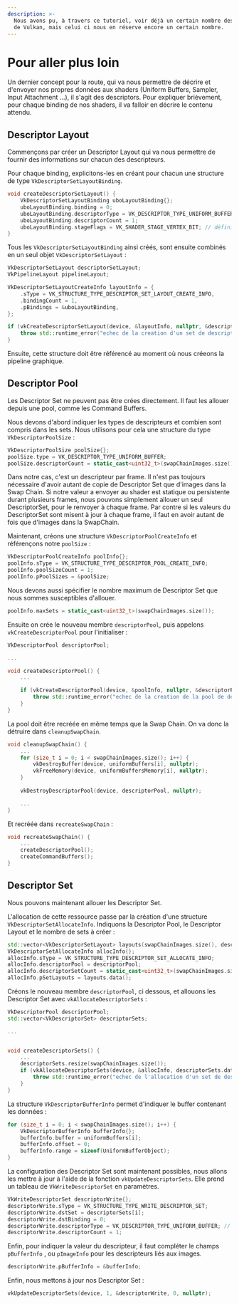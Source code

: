 ```yaml
---
description: >-
  Nous avons pu, à travers ce tutoriel, voir déjà un certain nombre des concepts
  de Vulkan, mais celui ci nous en réserve encore un certain nombre.
---
```


# Pour aller plus loin

Un dernier concept pour la route, qui va nous permettre de décrire et d'envoyer nos propres données aux shaders \(Uniform Buffers, Sampler, Input Attachment ...\), il s'agit des descriptors. Pour expliquer brièvement, pour chaque binding de nos shaders, il va falloir en décrire le contenu attendu.

## Descriptor Layout

Commençons par créer un Descriptor Layout qui va nous permettre de fournir des informations sur chacun des descripteurs. 

 Pour chaque binding, explicitons-les en créant pour chacun une structure de type `VkDescriptorSetLayoutBinding`.

```cpp
void createDescriptorSetLayout() {
    VkDescriptorSetLayoutBinding uboLayoutBinding{};
    uboLayoutBinding.binding = 0;
    uboLayoutBinding.descriptorType = VK_DESCRIPTOR_TYPE_UNIFORM_BUFFER;
    uboLayoutBinding.descriptorCount = 1;
    uboLayoutBinding.stageFlags = VK_SHADER_STAGE_VERTEX_BIT; // définit le scope du binding
}
```

Tous les `VkDescriptorSetLayoutBinding` ainsi créés, sont ensuite combinés en un seul objet `VkDescriptorSetLayout` :

```cpp
VkDescriptorSetLayout descriptorSetLayout;
VkPipelineLayout pipelineLayout;

VkDescriptorSetLayoutCreateInfo layoutInfo = {
    .sType = VK_STRUCTURE_TYPE_DESCRIPTOR_SET_LAYOUT_CREATE_INFO,
    .bindingCount = 1,
    .pBindings = &uboLayoutBinding,
};

if (vkCreateDescriptorSetLayout(device, &layoutInfo, nullptr, &descriptorSetLayout) != VK_SUCCESS) {
    throw std::runtime_error("echec de la creation d'un set de descripteurs!");
}
```

Ensuite, cette structure doit être référencé au moment où nous créeons la pipeline graphique.

## Descriptor Pool

Les Descriptor Set ne peuvent pas être crées directement. Il faut les allouer depuis une pool, comme les Command Buffers.

Nous devons d'abord indiquer les types de descripteurs et combien sont compris dans les sets. Nous utilisons pour cela une structure du type `VkDescriptorPoolSize` :

```cpp
VkDescriptorPoolSize poolSize{};
poolSize.type = VK_DESCRIPTOR_TYPE_UNIFORM_BUFFER;
poolSize.descriptorCount = static_cast<uint32_t>(swapChainImages.size());
```

Dans notre cas, c'est un descripteur par frame. Il n'est pas toujours nécessaire d'avoir autant de copie de Descriptor Set que d'images dans la Swap Chain. Si notre valeur a envoyer au shader est statique ou persistente durant plusieurs frames, nous pouvons simplement allouer un seul DescriptorSet, pour le renvoyer à chaque frame. Par contre si les valeurs du DescriptorSet sont misent à jour à chaque frame, il faut en avoir autant de fois que d'images dans la SwapChain.

Maintenant, créons une structure `VkDescriptorPoolCreateInfo` et référençons notre `poolSize` : 

```cpp
VkDescriptorPoolCreateInfo poolInfo{};
poolInfo.sType = VK_STRUCTURE_TYPE_DESCRIPTOR_POOL_CREATE_INFO;
poolInfo.poolSizeCount = 1;
poolInfo.pPoolSizes = &poolSize;
```

Nous devons aussi spécifier le nombre maximum de Descriptor Set que nous sommes susceptibles d'allouer.

```cpp
poolInfo.maxSets = static_cast<uint32_t>(swapChainImages.size());
```

Ensuite on crée le nouveau membre `descriptorPool`, puis appelons `vkCreateDescriptorPool` pour l'initialiser :

```cpp
VkDescriptorPool descriptorPool;

...

void createDescriptorPool() {
    ...

    if (vkCreateDescriptorPool(device, &poolInfo, nullptr, &descriptorPool) != VK_SUCCESS) {
        throw std::runtime_error("echec de la creation de la pool de descripteurs!");
    }
}
```

La pool doit être recréée en même temps que la Swap Chain. On va donc la détruire dans `cleanupSwapChain`.

```cpp
void cleanupSwapChain() {
    ...
    for (size_t i = 0; i < swapChainImages.size(); i++) {
        vkDestroyBuffer(device, uniformBuffers[i], nullptr);
        vkFreeMemory(device, uniformBuffersMemory[i], nullptr);
    }
    
    vkDestroyDescriptorPool(device, descriptorPool, nullptr);

    ...
}
```

Et recréée dans `recreateSwapChain` :

```cpp
void recreateSwapChain() {
    ...
    createDescriptorPool();
    createCommandBuffers();
}
```

## Descriptor Set

Nous pouvons maintenant allouer les Descriptor Set.

L'allocation de cette ressource passe par la création d'une structure `VkDescriptorSetAllocateInfo`. Indiquons la Descriptor Pool, le Descriptor Layout et le nombre de sets à créer :

```cpp
std::vector<VkDescriptorSetLayout> layouts(swapChainImages.size(), descriptorSetLayout);
VkDescriptorSetAllocateInfo allocInfo{};
allocInfo.sType = VK_STRUCTURE_TYPE_DESCRIPTOR_SET_ALLOCATE_INFO;
allocInfo.descriptorPool = descriptorPool;
allocInfo.descriptorSetCount = static_cast<uint32_t>(swapChainImages.size());
allocInfo.pSetLayouts = layouts.data();
```

Créons le nouveau membre `descriptorPool`, ci dessous, et allouons les Descriptor Set avec `vkAllocateDescriptorSets` :

```cpp
VkDescriptorPool descriptorPool;
std::vector<VkDescriptorSet> descriptorSets;

...


void createDescriptorSets() {
    ...
    descriptorSets.resize(swapChainImages.size());
    if (vkAllocateDescriptorSets(device, &allocInfo, descriptorSets.data()) != VK_SUCCESS) {
        throw std::runtime_error("echec de l'allocation d'un set de descripteurs!");
    }
}
```

La structure `VkDescriptorBufferInfo` permet d'indiquer le buffer contenant les données :

```cpp
for (size_t i = 0; i < swapChainImages.size(); i++) {
    VkDescriptorBufferInfo bufferInfo{};
    bufferInfo.buffer = uniformBuffers[i];
    bufferInfo.offset = 0;
    bufferInfo.range = sizeof(UniformBufferObject);
}
```

La configuration des Descriptor Set sont maintenant possibles, nous allons les mettre à jour à l'aide de la fonction `vkUpdateDescriptorSets`. Elle prend un tableau de `VkWriteDescriptorSet` en paramètres. 

```cpp
VkWriteDescriptorSet descriptorWrite{};
descriptorWrite.sType = VK_STRUCTURE_TYPE_WRITE_DESCRIPTOR_SET;
descriptorWrite.dstSet = descriptorSets[i];
descriptorWrite.dstBinding = 0;
descriptorWrite.descriptorType = VK_DESCRIPTOR_TYPE_UNIFORM_BUFFER; // le type du descripteur
descriptorWrite.descriptorCount = 1;
```

Enfin, pour indiquer la valeur du descripteur, il faut compléter le champs  `pBufferInfo` , ou `pImageInfo` pour les descripteurs liés aux images.

```cpp
descriptorWrite.pBufferInfo = &bufferInfo;
```

Enfin, nous mettons à jour nos Descriptor Set :

```cpp
vkUpdateDescriptorSets(device, 1, &descriptorWrite, 0, nullptr);
```

